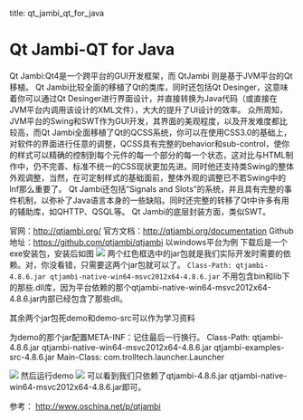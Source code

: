 title: qt_jambi_qt_for_java 

#  Qt Jambi-QT for Java 
Qt Jambi:Qt4是一个跨平台的GUI开发框架，而 QtJambi 则是基于JVM平台的Qt移植。
Qt Jambi比较全面的移植了Qt的类库，同时还包括Qt Desinger，这意味着你可以通过Qt Desinger进行界面设计，并直接转换为Java代码（或直接在JVM平台内调用该设计的XML文件），大大的提升了UI设计的效率。
众所周知，JVM平台的Swing和SWT作为GUI开发，其界面的美观程度，以及开发难度都比较高，而Qt Jambi全面移植了Qt的QCSS系统，你可以在使用CSS3.0的基础上，对软件的界面进行任意的调整，QCSS具有完整的behavior和sub-control，使你的样式可以精确的控制到每个元件的每一个部分的每一个状态，这对比与HTML制作中，仍不完善、标准不统一的CSS现状更加先进。同时他还支持类Swing的整体外观调整，当然，在可定制样式的基础面前，整体外观的调整已不若Swing中的lnf那么重要了。
Qt Jambi还包括“Signals and Slots”的系统，并且具有完整的事件机制，以弥补了Java语言本身的一些缺陷。同时还完整的转移了Qt中许多有用的辅助库，如QHTTP、QSQL等。
Qt Jambi的底层封装方面，类似SWT。

官网：http://qtjambi.org/
官方文档：http://qtjambi.org/documentation
Github地址：https://github.com/qtjambi/qtjambi
以windows平台为例
下载后是一个exe安装包，安装后如图
![](/data/dokuwiki/java/pasted/20150903-102043.png)
两个红色框选中的jar包就是我们实际开发时需要的依赖。对，你没看错，只需要这两个jar包就可以了。
` Class-Path: qtjambi-4.8.6.jar qtjambi-native-win64-msvc2012x64-4.8.6.jar `
不用包含bin和lib下的那些.dll库，因为平台依赖的那个qtjambi-native-win64-msvc2012x64-4.8.6.jar内部已经包含了那些dll。

其余两个jar包死demo和demo-src可以作为学习资料

为demo的那个jar配置META-INF：记住最后一行换行。
Class-Path: qtjambi-4.8.6.jar qtjambi-native-win64-msvc2012x64-4.8.6.jar qtjambi-examples-src-4.8.6.jar
Main-Class: com.trolltech.launcher.Launcher

![](/data/dokuwiki/java/pasted/20150903-105112.png)
然后运行demo
![](/data/dokuwiki/java/pasted/20150903-105149.png?600x300)
可以看到我们只依赖了qtjambi-4.8.6.jar qtjambi-native-win64-msvc2012x64-4.8.6.jar即可。

参考：
http://www.oschina.net/p/qtjambi
